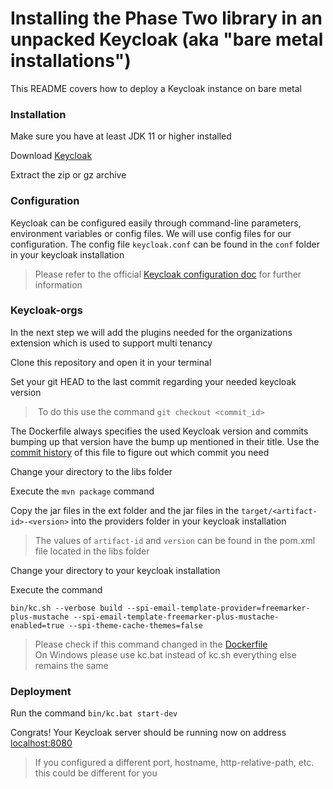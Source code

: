 # Installing the Phase Two library in an unpacked Keycloak (aka "bare metal installations")

This README covers how to deploy a Keycloak instance on bare metal

### Installation
Make sure you have at least JDK 11 or higher installed

Download [Keycloak](https://www.keycloak.org/downloads)

Extract the zip or gz archive

### Configuration

Keycloak can be configured easily through command-line parameters, environment variables or config files.
We will use config files for our configuration. The config file `keycloak.conf` can be found in the `conf` folder in your keycloak installation
> Please refer to the official [Keycloak configuration doc](https://www.keycloak.org/server/configuration) for further information

### Keycloak-orgs
In the next step we will add the plugins needed for the organizations extension which is used to support multi tenancy

Clone this repository and open it in your terminal

Set your git HEAD to the last commit regarding your needed keycloak version
>  To do this use the command `git checkout <commit_id>`

The Dockerfile always specifies the used Keycloak version and commits bumping up that version have the bump up mentioned in their title. Use the [commit history](https://github.com/p2-inc/phasetwo-containers/commits/main/Dockerfile) of this file to figure out which commit you need

Change your directory to the libs folder

Execute the `mvn package` command

Copy the jar files in the ext folder and the jar files in the `target/<artifact-id>-<version>` into the providers folder in your keycloak installation
> The values of `artifact-id` and `version` can be found in the pom.xml file located in the libs folder

Change your directory to your keycloak installation

Execute the command 
```
bin/kc.sh --verbose build --spi-email-template-provider=freemarker-plus-mustache --spi-email-template-freemarker-plus-mustache-enabled=true --spi-theme-cache-themes=false
```
> Please check if this command changed in the [Dockerfile](../Dockerfile)<br>
> On Windows please use kc.bat instead of kc.sh everything else remains the same

### Deployment

Run the command `bin/kc.bat start-dev`

Congrats! Your Keycloak server should be running now on address [localhost:8080](http://localhost:8080)
> If you configured a different port, hostname, http-relative-path, etc. this could be different for you
